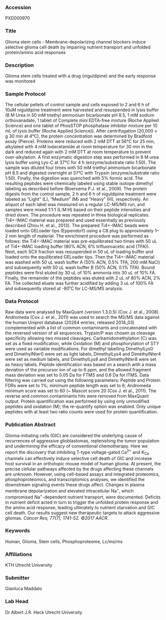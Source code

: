 ### Accession
PXD000970

### Title
Glioma stem cells -  Membrane-depolarizing channel blockers induce selective glioma cell death by impairing nutrient transport and unfolded protein/amino acid responses

### Description
Glioma stem cells treated with a drug (niguldipine) and the early response was monitored

### Sample Protocol
The cellular pellets of control sample and cells exposed to 2 and 6 h of 10uM niguldipine treatment were harvested and resuspended in lysis buffer (8 M Urea in 50 mM triethyl ammonium bicarbonate pH 8.5, 1 mM sodium orthovanadate, 1 tablet of Complete mini EDTA-free mixture (Roche Applied Science) and one tablet of PhosSTOP phosphatase inhibitor mixture per 10 mL of lysis buffer (Roche Applied Science)). After centrifugation (20,000 × g 30 min at 4°C), the protein concentration was determined by Bradford assay (Pierce). Proteins were reduced with 2 mM DTT at 56°C for 25 min, alkylated with 4 mM iodacetamide at room temperature for 30 min in the dark and reduced again with 2 mM DTT at room temperature to prevent over-alkylation. A first enzymatic digestion step was performed in 8 M urea lysis buffer using Lys-C at 37°C for 4 h (enzyme/substrate ratio 1:50). The sample was diluted four times with 50 mM triethyl ammonium bicarbonate pH 8.5 and digested overnight at 37°C with Trypsin (enzyme/substrate ratio 1:50). Finally, the digestion was quenched with 5% formic acid. The resulting peptides were chemically labeled using stable isotope dimethyl labeling as described before (Boersema P.J. et al., 2009). The protein digests from the control sample, 2 h and 6 h of niguldipine treatment were labeled as “Light” (L), “Medium” (M) and “Heavy” (H), respectively. An aliquot of each label was measured on a regular LC-MS/MS run, and samples were mixed 1:1:1 (L:M:H) based on their peptide intensities and dried down. The procedure was repeated in three biological replicates. Ti4+-IMAC material was prepared and used essentially as previously described (Zhou H. et al., 2013). The prepared Ti4+-IMAC beads were loaded onto GELoader tips (Eppendorf) using a C8 plug to approximately 1–2 mm length of material. The enrichment procedure was performed as follows: the Ti4+-IMAC material was pre-equilibrated two times with 50 uL of Ti4+-IMAC loading buffer (80% ACN, 6% trifluoroacetic acid (TFA)). Next, each SCX fraction was resuspended in 50 uL of loading buffer and loaded onto the equilibrated GELoader tips. Then the Ti4+-IMAC material was washed with 50 uL wash buffer A (50% ACN, 0.5% TFA, 200 mM NaCl) and subsequently with 50 uL wash buffer B (50% ACN, 0.1% TFA). Bound peptides were first eluted by 30 uL of 10% ammonia into 30 uL of 10% FA. Finally, the remainder of the peptides was eluted with 2 uL of 80% ACN, 2% FA. The collected eluate was further acidified by adding 3 uL of 100% FA and subsequently stored at -80˚C for LC-MS/MS analysis. 

### Data Protocol
Raw data were analysed by MaxQuant (version 1.3.0.5) (Cox J. et al., 2008). Andromeda (Cox J. et al., 2011) was used to search the MS/MS data against the human Uniprot database (20264 entries, released 2014_03) complemented with a list of common contaminants and concatenated with the reversed version of all sequences. Trypsin/P was chosen as cleavage specificity allowing two missed cleavages. Carbamidomethylation (C) was set as a fixed modification, while Oxidation (M) and phosphorylation of STY were used as variable modifications. For dimethyl labelling DimethylLys0 and DimethylNter0 were set as light labels, DimethylLys4 and DimethylNter4 were set as medium labels, and DimethylLys8 and DimethylNter8 were set as heavy labels. Peptide identification was based on a search with a mass deviation of the precursor ion of up to 6 ppm, and the allowed fragment mass deviation was set to 0.05 Da for FTMS and 0.6 Da for ITMS. Data filtering was carried out using the following parameters: Peptide and Protein FDRs were set to 1%; minimum peptide length was set to 6; Andromeda minimum score was set to 60 (~ Mascot score 20 (Cox J. et al., 2011). The reverse and common contaminants hits were removed from MaxQuant output. Protein quantification was performed by using only unmodified peptides and oxidation (M); the re-quantify option was enabled. Only unique peptides with at least two ratio counts were used for protein quantification. 

### Publication Abstract
Glioma-initiating cells (GIC) are considered the underlying cause of recurrences of aggressive glioblastomas, replenishing the tumor population and undermining the efficacy of conventional chemotherapy. Here we report the discovery that inhibiting T-type voltage-gated Ca<sup>2+</sup> and K<sub>Ca</sub> channels can effectively induce selective cell death of GIC and increase host survival in an orthotopic mouse model of human glioma. At present, the precise cellular pathways affected by the drugs affecting these channels are unknown. However, using cell-based assays and integrated proteomics, phosphoproteomics, and transcriptomics analyses, we identified the downstream signaling events these drugs affect. Changes in plasma membrane depolarization and elevated intracellular Na<sup>+</sup>, which compromised Na<sup>+</sup>-dependent nutrient transport, were documented. Deficits in nutrient deficit acted in turn to trigger the unfolded protein response and the amino acid response, leading ultimately to nutrient starvation and GIC cell death. Our results suggest new therapeutic targets to attack aggressive gliomas. <i>Cancer Res; 77(7); 1741-52. &#xa9;2017 AACR</i>.

### Keywords
Human, Glioma, Stem cells, Phosphoproteome, Lc/ms/ms

### Affiliations
KTH
Utrecht University

### Submitter
Gianluca Maddalo

### Lab Head
Dr Albert J.R. Heck
Utrecht University


